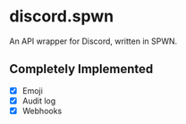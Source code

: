 # discord.spwn
An API wrapper for Discord, written in SPWN.

## Completely Implemented
- [X] Emoji
- [X] Audit log
- [X] Webhooks